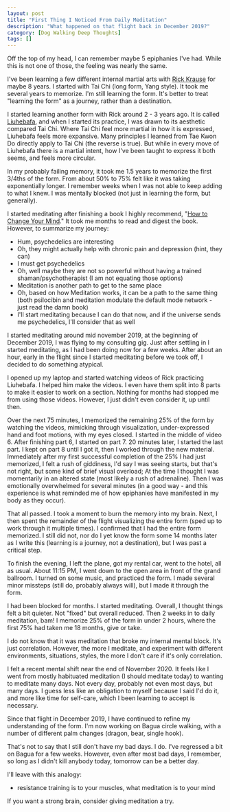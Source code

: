 ```yaml
---
layout: post
title: "First Thing I Noticed From Daily Meditation"
description: "What happened on that flight back in December 2019?"
category: [Dog Walking Deep Thoughts]
tags: []
---
```


Off the top of my head, I can remember maybe 5 epiphanies I've had. While this is not one of those,
the feeling was nearly the same.

I've been learning a few different internal martial arts with [Rick Krause](http://taichiokc.com/) for maybe 8 years.
I started with Tai Chi (long form, Yang style). It took me several years to memorize. I'm still learning the form.
It's better to treat "learning the form" as a journey, rather than a destination.

I started learning another form with Rick around 2 - 3 years ago. It is called 
[Liuhebafa](https://en.wikipedia.org/wiki/Liuhebafa), and when I started its practice, I was drawn to its
aesthetic compared Tai Chi. Where Tai Chi feel more martial in how it is expressed, Liuhebafa feels more 
expansive. Many principles I learned from Tae Kwon Do directly apply to Tai Chi (the reverse is true). But
while in every move of Liuhebafa there is a martial intent, how I've been taught to express it both seems, and
feels more circular. 

In my probably failing memory, it took me 1.5 years to memorize the first 3/4ths of the form. From about
50% to 75% felt like it was taking exponentially longer. I remember weeks when I was not able to
keep adding to what I knew. I was mentally blocked (not just in learning the form, but generally).

I started meditating after finishing a book I highly recommend, "[How to Change Your Mind](https://www.amazon.com/Change-Your-Mind-Consciousness-Transcendence/dp/1594204225)."
It took me months to read and digest the book. However, to summarize my journey:
* Hum, psychedelics are interesting
* Oh, they might actually help with chronic pain and depression (hint, they can)
* I must get psychedelics
* Oh, well maybe they are not so powerful without having a trained shaman/psychotherapist (I am not equating those options)
* Meditation is another path to get to the same place
* Oh, based on how Meditation works, it can be a path to the same thing (both psilocibin and meditation modulate the default mode network - just read the damn book)
* I'll start meditating because I can do that now, and if the universe sends me psychedelics, I'll consider that as well

I started meditating around mid november 2019, at the beginning of December 2019, I was flying to my consulting gig.
Just after settling in I started meditating, as I had been doing now for a few weeks. After about an hour, early in 
the flight since I started meditating before we took off, I decided to do something atypical.

I opened up my laptop and started watching videos of Rick practicing Liuhebafa. I helped him make the videos. 
I even have them split into 8 parts to make it easier to work on a section. Nothing for months
had stopped me from using those videos. However, I just didn't even consider it, up until then.

Over the next 75 minutes, I memorized the remaining 25% of the form by watching the videos, mimicking 
through visualization, under-expressed hand and foot motions, with my eyes closed. I started in the middle of video 6.
After finishing part 6, I started on part 7. 20 minutes later, I started the last part. I kept on part 8 until I got it,
then I worked through the new material. Immediately after my first successful completion of the
25% I had just memorized, I felt a rush of giddiness, I'd say I was seeing starts, but that's not right, but some kind 
of brief visual overload; At the time I thought I was momentarily in an altered state (most likely a rush of 
adrenaline). Then I was emotionally overwhelmed for several minutes (in a good way - and this experience is
what reminded me of how epiphanies have manifested in my body as they occur).

That all passed. I took a moment to burn the memory into my brain. Next, I then spent the remainder of the flight 
visualizing the entire form (sped up to work through it multiple times). I confirmed that I had the entire form 
memorized. I still did not, nor do I yet know the form some 14 months later as I write this (learning is a journey,
not a destination), but I was past a critical step.

To finish the evening, I left the plane, got my rental car, went to the hotel, all as usual. 
About 11:15 PM, I went down to the open area in front of the grand ballroom. I turned on some music,
and practiced the form. I made several minor missteps (still do, probably always will), but I made it
through the form.

I had been blocked for months. I started meditating. Overall, I thought things felt a bit quieter. 
Not "fixed" but overall reduced. Then 2 weeks in to daily meditation, bam! I memorize 25% of the form in under 
2 hours, where the first 75% had taken me 18 months, give or take.

I do not know that it was meditation that broke my internal mental block. It's just correlation. However, the more I 
meditate, and experiment with different environments, situations, styles, the more I don't care if it's only
correlation. 

I felt a recent mental shift near the end of November 2020. It feels like I went from mostly habituated meditation 
(I should meditate today) to wanting to meditate many days. Not every day, probably not even most days, but many days.
I guess less like an obligation to myself because I said I'd do it, and more like time for self-care, which I
been learning to accept is necessary.

Since that flight in December 2019, I have continued to refine my understanding of the form. I'm now working on 
Bagua circle walking, with a number of different palm changes (dragon, bear, single hook).

That's not to say that I still don't have my bad days. I do. I've regressed a bit on Bagua for a few weeks. However,
even after most bad days, I remember, so long as I didn't kill anybody today, tomorrow can be a better day.

I'll leave with this analogy:
* resistance training is to your muscles, what meditation is to your mind

If you want a strong brain, consider giving meditation a try.
